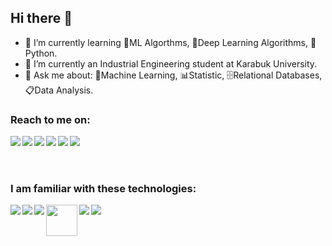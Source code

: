 ## Hi there 👋


- 🌱 I’m currently learning 🤖ML Algorthms, 🧠Deep Learning Algorithms, 🐍Python.
- 🏫 I’m currently an Industrial Engineering student at Karabuk University.
- 💬 Ask me about: 🤖Machine Learning, 📊Statistic, 🗄Relational Databases, 📋Data Analysis.

### Reach to me on:
[<img align="left" src="https://cdn1.iconfinder.com/data/icons/social-media-outline-6/128/SocialMedia_Twitter-Outline-48.png" />][twitter]
[<img align="left" src="https://cdn1.iconfinder.com/data/icons/social-media-outline-6/128/SocialMedia_LinkedIn-Outline-48.png" />][linkedin]
[<img align="left" src="https://cdn1.iconfinder.com/data/icons/logos-and-brands-3/512/160_Hackerrank_logo_logos-48.png" />][hackerrank]
[<img align="left" src="https://cdn2.iconfinder.com/data/icons/social-icons-rectangular-black/512/stackoverflow-48.png" />][stackoverflow]
[<img align="left" src="https://cdn1.iconfinder.com/data/icons/logos-and-brands-3/512/189_Kaggle_logo_logos-48.png" />][kaggle]
[<img align="left" src="https://cdn1.iconfinder.com/data/icons/logos-and-brands-3/512/211_Medium_logo_logos-48.png" />][medium] <br> <br> <br>

### I am familiar with these technologies:
[<img align="left" src="https://cdn4.iconfinder.com/data/icons/logos-and-brands/512/267_Python_logo-48.png" />][python]
[<img align="left" src="https://cdn4.iconfinder.com/data/icons/logos-and-brands/512/181_Java_logo_logos-48.png" />][java]
[<img align="left" src="https://cdn3.iconfinder.com/data/icons/logos-brands-3/24/logo_brand_brands_logos_excel-48.png" />][excel]
[<img align="left" width="50px" src="https://vscjava.gallerycdn.vsassets.io/extensions/vscjava/vscode-spring-initializr/0.7.0/1615883353860/Microsoft.VisualStudio.Services.Icons.Default" />][spring]
[<img align="left" src="https://cdn4.iconfinder.com/data/icons/logos-and-brands/512/285_R_Project_logo-48.png" />][rstudio]
[<img align="left" src="https://cdn4.iconfinder.com/data/icons/logos-brands-5/24/postgresql-48.png" />][postgresql]



<!--
Reach to me
-->
[linkedin]: https://www.linkedin.com/in/emrullah-%C3%B6zk%C4%B1l%C4%B1n%C3%A7-127710164/
[hackerrank]: https://www.hackerrank.com/emr_ozk_71
[twitter]: https://twitter.com/emr_ozkl
[stackoverflow]: https://stackoverflow.com/users/10712497/emrullah-ozkilinc
[kaggle]: https://www.kaggle.com/emrozk
[medium]: https://emr-ozk-71.medium.com/

<!--
I'm interested in
-->
[python]: https://www.python.org/about/
[java]: https://www.java.com/tr/
[excel]: https://www.microsoft.com/en-us/microsoft-365/excel
[spring]: https://spring.io/projects/spring-boot
[rstudio]: https://www.rstudio.com/about/
[postgresql]: https://www.postgresql.org/about/
